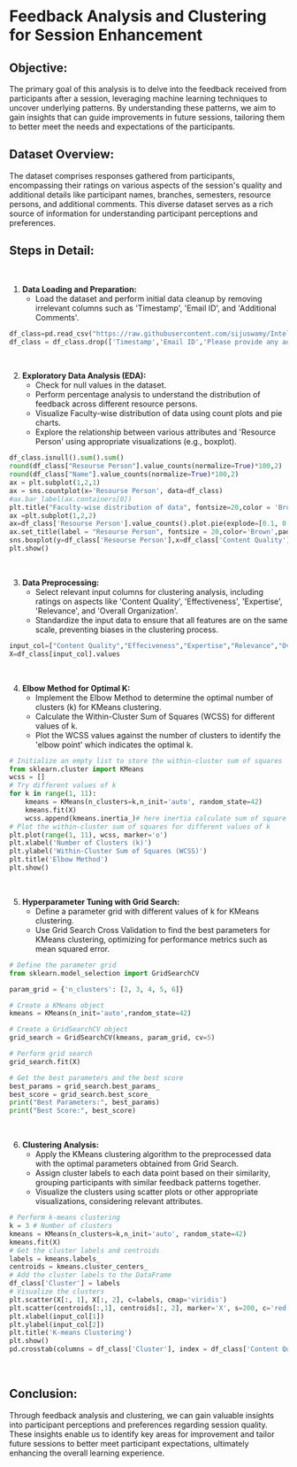 # Feedback Analysis and Clustering for Session Enhancement

## Objective:
The primary goal of this analysis is to delve into the feedback received from participants after a session, leveraging machine learning techniques to uncover underlying patterns. By understanding these patterns, we aim to gain insights that can guide improvements in future sessions, tailoring them to better meet the needs and expectations of the participants.

## Dataset Overview:
The dataset comprises responses gathered from participants, encompassing their ratings on various aspects of the session's quality and additional details like participant names, branches, semesters, resource persons, and additional comments. This diverse dataset serves as a rich source of information for understanding participant perceptions and preferences.

## Steps in Detail:
<br/>

1. **Data Loading and Preparation:**  
   - Load the dataset and perform initial data cleanup by removing irrelevant columns such as 'Timestamp', 'Email ID', and 'Additional Comments'.
  
 ```python
df_class=pd.read_csv("https://raw.githubusercontent.com/sijuswamy/Intel-Unnati-sessions/main/Feed_back_data.csv")
df_class = df_class.drop(['Timestamp','Email ID','Please provide any additional comments, suggestions, or feedback you have regarding the session. Your insights are valuable and will help us enhance the overall learning experience.'],axis=1)
```
<br/>

2. **Exploratory Data Analysis (EDA):**  
   - Check for null values in the dataset.
   - Perform percentage analysis to understand the distribution of feedback across different resource persons.
   - Visualize Faculty-wise distribution of data using count plots and pie charts.
   - Explore the relationship between various attributes and 'Resource Person' using appropriate visualizations (e.g., boxplot).

```python
df_class.isnull().sum().sum()
round(df_class["Resourse Person"].value_counts(normalize=True)*100,2)
round(df_class["Name"].value_counts(normalize=True)*100,2)
ax = plt.subplot(1,2,1)
ax = sns.countplot(x='Resourse Person', data=df_class)
#ax.bar_label(ax.containers[0])
plt.title("Faculty-wise distribution of data", fontsize=20,color = 'Brown',pad=20)
ax =plt.subplot(1,2,2)
ax=df_class['Resourse Person'].value_counts().plot.pie(explode=[0.1, 0.1,0.1,0.1],autopct='%1.2f%%',shadow=True);
ax.set_title(label = "Resourse Person", fontsize = 20,color='Brown',pad=20);
sns.boxplot(y=df_class['Resourse Person'],x=df_class['Content Quality'])
plt.show()
```
<br/>

3. **Data Preprocessing:**  
   - Select relevant input columns for clustering analysis, including ratings on aspects like 'Content Quality', 'Effectiveness', 'Expertise', 'Relevance', and 'Overall Organization'.
   - Standardize the input data to ensure that all features are on the same scale, preventing biases in the clustering process.
```python
input_col=["Content Quality","Effeciveness","Expertise","Relevance","Overall Organization"]
X=df_class[input_col].values
```
<br/>

4. **Elbow Method for Optimal K:**  
   - Implement the Elbow Method to determine the optimal number of clusters (k) for KMeans clustering.
   - Calculate the Within-Cluster Sum of Squares (WCSS) for different values of k.
   - Plot the WCSS values against the number of clusters to identify the 'elbow point' which indicates the optimal k.
```python
# Initialize an empty list to store the within-cluster sum of squares
from sklearn.cluster import KMeans
wcss = []
# Try different values of k
for k in range(1, 11):
    kmeans = KMeans(n_clusters=k,n_init='auto', random_state=42)
    kmeans.fit(X)
    wcss.append(kmeans.inertia_)# here inertia calculate sum of square distance in each cluster
# Plot the within-cluster sum of squares for different values of k
plt.plot(range(1, 11), wcss, marker='o')
plt.xlabel('Number of Clusters (k)')
plt.ylabel('Within-Cluster Sum of Squares (WCSS)')
plt.title('Elbow Method')
plt.show()
```
<br/>

5. **Hyperparameter Tuning with Grid Search:**  
   - Define a parameter grid with different values of k for KMeans clustering.
   - Use Grid Search Cross Validation to find the best parameters for KMeans clustering, optimizing for performance metrics such as mean squared error.
```python
# Define the parameter grid
from sklearn.model_selection import GridSearchCV

param_grid = {'n_clusters': [2, 3, 4, 5, 6]}

# Create a KMeans object
kmeans = KMeans(n_init='auto',random_state=42)

# Create a GridSearchCV object
grid_search = GridSearchCV(kmeans, param_grid, cv=5)

# Perform grid search
grid_search.fit(X)

# Get the best parameters and the best score
best_params = grid_search.best_params_
best_score = grid_search.best_score_
print("Best Parameters:", best_params)
print("Best Score:", best_score)
```
<br/>

6. **Clustering Analysis:**  
   - Apply the KMeans clustering algorithm to the preprocessed data with the optimal parameters obtained from Grid Search.
   - Assign cluster labels to each data point based on their similarity, grouping participants with similar feedback patterns together.
   - Visualize the clusters using scatter plots or other appropriate visualizations, considering relevant attributes.
```python
# Perform k-means clustering
k = 3 # Number of clusters
kmeans = KMeans(n_clusters=k,n_init='auto', random_state=42)
kmeans.fit(X)
# Get the cluster labels and centroids
labels = kmeans.labels_
centroids = kmeans.cluster_centers_
# Add the cluster labels to the DataFrame
df_class['Cluster'] = labels
# Visualize the clusters
plt.scatter(X[:, 1], X[:, 2], c=labels, cmap='viridis')
plt.scatter(centroids[:,1], centroids[:, 2], marker='X', s=200, c='red')
plt.xlabel(input_col[1])
plt.ylabel(input_col[2])
plt.title('K-means Clustering')
plt.show()
pd.crosstab(columns = df_class['Cluster'], index = df_class['Content Quality'])
```
<br/>

## Conclusion:
Through feedback analysis and clustering, we can gain valuable insights into participant perceptions and preferences regarding session quality. These insights enable us to identify key areas for improvement and tailor future sessions to better meet participant expectations, ultimately enhancing the overall learning experience.

